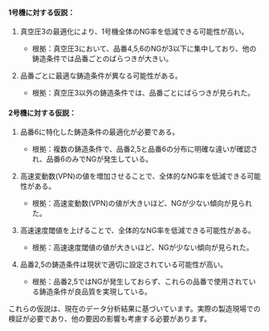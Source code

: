 #### 1号機に対する仮説：

1. 真空圧3の最適化により、1号機全体のNG率を低減できる可能性が高い。
   - 根拠：真空圧3において、品番4,5,6のNGが3以下に集中しており、他の鋳造条件では品番ごとのばらつきが大きい。

2. 品番ごとに最適な鋳造条件が異なる可能性がある。
   - 根拠：真空圧3以外の鋳造条件では、品番ごとにばらつきが見られた。

#### 2号機に対する仮説：

1. 品番6に特化した鋳造条件の最適化が必要である。
   - 根拠：複数の鋳造条件で、品番2,5と品番6の分布に明確な違いが確認され、品番6のみでNGが発生している。

2. 高速変動数(VPN)の値を増加させることで、全体的なNG率を低減できる可能性がある。
   - 根拠：高速変動数(VPN)の値が大きいほど、NGが少ない傾向が見られた。

3. 高速速度閾値を上げることで、全体的なNG率を低減できる可能性がある。
   - 根拠：高速速度閾値の値が大きいほど、NGが少ない傾向が見られた。

4. 品番2,5の鋳造条件は現状で適切に設定されている可能性が高い。
   - 根拠：品番2,5ではNGが発生しておらず、これらの品番で使用されている鋳造条件が良品質を実現している。

これらの仮説は、現在のデータ分析結果に基づいています。実際の製造現場での検証が必要であり、他の要因の影響も考慮する必要があります。
